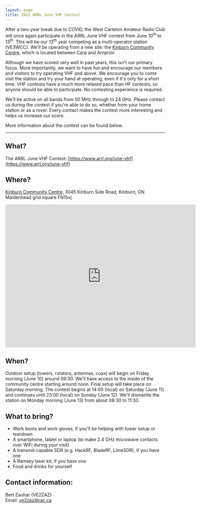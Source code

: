```yaml
---
layout: page
title: 2022 ARRL June VHF Contest
---
```


After a two-year break due to COVID, the West Carleton Amateur Radio Club will once again participate in the ARRL June VHF contest from June 10<sup>th</sup> to 13<sup>th</sup>. This will be our 13<sup>th</sup> year competing as a multi-operator station (VE3WCC). We'll be operating from a new site: the [Kinburn Community Centre](https://www.kinburn.ca/), which is located between Carp and Arnprior.

Although we have scored very well in past years, this isn't our primary focus. More importantly, we want to have fun and encourage our members and visitors to try operating VHF and above. We encourage you to come visit the station and try your hand at operating, even if it's only for a short time. VHF contests have a much more relaxed pace than HF contests, so anyone should be able to participate. No contesting experience is required.

We'll be active on all bands from 50 MHz through to 24 GHz. Please contact us during the contest if you're able to do so, whether from your home station or as a rover. Every contact makes the contest more interesting and helps us increase our score.

More information about the contest can be found below.

-----

What?
-----

The ARRL June VHF Contest: [https://www.arrl.org/june-vhf](https://www.arrl.org/june-vhf)

Where?
------

[Kinburn Community Centre](https://www.kinburn.ca/), 3045 Kinburn Side Road, Kinburn, ON  
Maidenhead grid square FN15vj

<iframe src="https://www.google.com/maps/embed?pb=!1m18!1m12!1m3!1d2801.793598741986!2d-76.1893590843448!3d45.39333424619007!2m3!1f0!2f0!3f0!3m2!1i1024!2i768!4f13.1!3m3!1m2!1s0x4cd1f5c48e4c2959%3A0x2f3da9989ea48c03!2sKinburn%20Community%20Centre!5e0!3m2!1sen!2sca!4v1652758616920!5m2!1sen!2sca" width="600" height="450" style="border:0;" allowfullscreen="" loading="lazy" referrerpolicy="no-referrer-when-downgrade"></iframe>

When?
-----

Outdoor setup (towers, rotators, antennas, coax) will begin on Friday morning (June 10) around 09:30. We'll have access to the inside of the community centre starting around noon. Final setup will take place on Saturday morning. The contest begins at 14:00 (local) on Saturday (June 11) and continues until 23:00 (local) on Sunday (June 12). We'll dismantle the station on Monday morning (June 13) from about 08:30 to 11:30.

What to bring?
--------------

* Work boots and work gloves, if you'll be helping with tower setup or teardown
* A smartphone, tablet or laptop (to make 2.4 GHz microwave contacts over WiFi during your visit)
* A transmit-capable SDR (e.g. HackRF, BladeRF, LimeSDR), if you have one
* A Ramsey laser kit, if you have one
* Food and drinks for yourself

Contact information:
--------------------

Bert Zauhar (VE2ZAZ)  
Email: [ve2zaz@rac.ca](mailto:ve2zaz@rac.ca)
